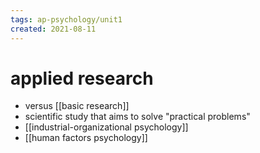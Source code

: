 ```yaml
---
tags: ap-psychology/unit1 
created: 2021-08-11
---
```


# applied research

- versus [[basic research]]
- scientific study that aims to solve "practical problems"
- [[industrial-organizational psychology]]
- [[human factors psychology]] 
